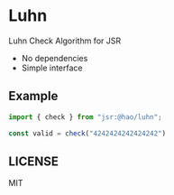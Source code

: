 # Luhn

Luhn Check Algorithm for JSR

* No dependencies
* Simple interface

## Example

```ts
import { check } from "jsr:@hao/luhn";

const valid = check("4242424242424242")
```

## LICENSE

MIT
